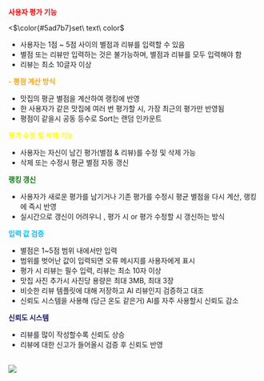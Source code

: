 <span style="color:red; font-weight:bold">
사용자 평가 기능
</span>
<p><$\color{#5ad7b7}set\ text\ color$</p>

- 사용자는 1점 ~ 5점 사이의 별점과 리뷰를 입력할 수 있음
- 별점 또는 리뷰만 입력하는 것은 불가능하며, 별점과 리뷰를 모두 입력해야 함
- 리뷰는 최소 10글자 이상

<span style="color:orange; font-weight:bold">
- 평점 계산 방식
</span>

- 맛집의 평균 별점을 계산하여 랭킹에 반영
- 한 사용자가 같은 맛집에 여러 번 평가할 시, 가장 최근의 평가만 반영됨
- 평점이 같을시 공동 등수로 Sort는 랜덤 인카운트

<span style="color:yellow; font-weight:bold">
평가 수정 및 삭제 기능
</span>

- 사용자는 자신이 남긴 평가(별점 & 리뷰)를 수정 및 삭제 가능
- 삭제 또는 수정시 평균 별점 자동 갱신

<span style="color:green; font-weight:bold">
랭킹 갱신
</span>

- 사용자가 새로운 평가를 남기거나 기존 평가를 수정시
평균 별점을 다시 계산, 랭킹에 즉시 반영
- 실시간으로 갱신이 어려우니 , 평가 시 or 평가 수정할 시 갱신하는 방식

<span style="color:deepskyblue; font-weight:bold">
입력 값 검증
</span>

- 별점은 1~5점 범위 내에서만 입력
- 범위를 벗어난 값이 입력되면 오류 메시지를 사용자에게 표시
- 평가 시 리뷰는 필수 입력, 리뷰는 최소 10자 이상
- 맛집 사진 추가시 사진당 용량은 최대 3MB, 최대 3장
- 비슷한 리뷰 템플릿에 대해 저장하고 AI 리뷰인지 검증하고 대조
- 신뢰도 시스템을 사용해 (당근 온도 같은거) AI를 자주 사용할시 신뢰도 감소

<span style="color:midnightblue; font-weight:bold">
  신뢰도 시스템
</span>

- 리뷰를 많이 작성할수록 신뢰도 상승
- 리뷰에 대한 신고가 들어올시 검증 후 신뢰도 반영


<br>
<img src ="https://encrypted-tbn0.gstatic.com/images?q=tbn:ANd9GcShVWUxM2a3webSHrknphWCd6dE1svMF00oqg&s">
